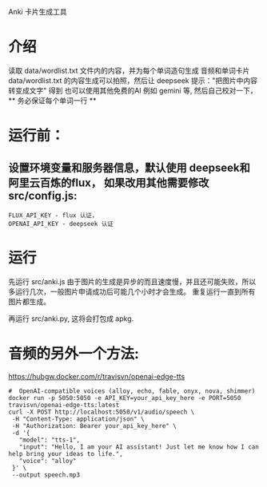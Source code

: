 Anki 卡片生成工具
# 介绍
读取 data/wordlist.txt 文件内的内容，并为每个单词造句生成 音频和单词卡片
data/wordlist.txt  的内容生成可以拍照，然后让 deepseek 提示："把图片中内容转变成文字" 得到
也可以使用其他免费的AI 例如 gemini 等, 然后自己校对一下，
 ** 务必保证每个单词一行 ** 


# 运行前：
## 设置环境变量和服务器信息，默认使用 deepseek和阿里云百炼的flux， 如果改用其他需要修改 src/config.js:
    FLUX_API_KEY - flux 认证，
    OPENAI_API_KEY - deepseek 认证
 # 运行
 先运行 src/anki.js
 由于图片的生成是异步的而且速度慢，并且还可能失败，所以多运行几次，一般图片申请成功后可能几个小时才会生成。
 重复运行一直到所有图片都生成。

 再运行 src/anki.py, 这将会打包成 apkg.

 # 音频的另外一个方法:
 https://hubgw.docker.com/r/travisvn/openai-edge-tts
 ```
 #  OpenAI-compatible voices (alloy, echo, fable, onyx, nova, shimmer)
 docker run -p 5050:5050 -e API_KEY=your_api_key_here -e PORT=5050 travisvn/openai-edge-tts:latest
curl -X POST http://localhost:5050/v1/audio/speech \
  -H "Content-Type: application/json" \
  -H "Authorization: Bearer your_api_key_here" \
  -d '{
    "model": "tts-1",
    "input": "Hello, I am your AI assistant! Just let me know how I can help bring your ideas to life.",
    "voice": "alloy"
  }' \
  --output speech.mp3
 ```